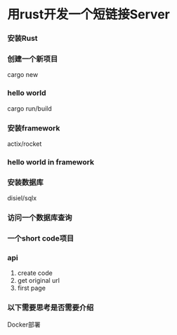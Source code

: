 # 用rust开发一个短链接Server


### 安装Rust

### 创建一个新项目
cargo new

### hello world
cargo run/build

### 安装framework
actix/rocket

### hello world in framework

### 安装数据库
disiel/sqlx

### 访问一个数据库查询

### 一个short code项目

### api
1. create code
2. get original url
3. first page

### 以下需要思考是否需要介绍
Docker部署



